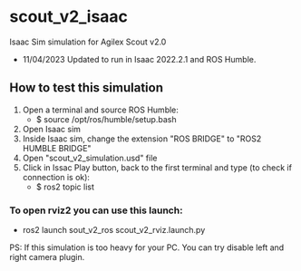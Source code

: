 # scout_v2_isaac
Isaac Sim simulation for Agilex Scout v2.0

- 11/04/2023 Updated to run in Isaac 2022.2.1 and ROS Humble.

## How to test this simulation

1. Open a terminal and source ROS Humble:
    - $ source /opt/ros/humble/setup.bash
2. Open Isaac sim 
3. Inside Isaac sim, change the extension "ROS BRIDGE" to "ROS2 HUMBLE BRIDGE"
4. Open "scout_v2_simulation.usd" file
5. Click in Issac Play button, back to the first terminal and type (to check if connection is ok):
    - $ ros2 topic list

### To open rviz2 you can use this launch:
- ros2 launch sout_v2_ros scout_v2_rviz.launch.py


PS: If this simulation is too heavy for your PC. You can try disable left and right camera plugin.